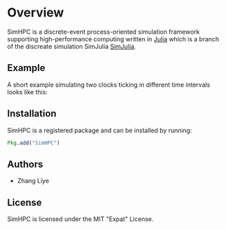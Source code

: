 # Overview

SimHPC is a discrete-event process-oriented simulation framework supporting high-performance computing written in [Julia](http://julialang.org/) which is a branch of the discreate simulation SimJulia [SimJulia](https://github.com/BenLauwens/SimJulia.jl). 

## Example

A short example simulating two clocks ticking in different time intervals looks like this:

## Installation

SimHPC is a registered package and can be installed by running:
```julia
Pkg.add("SimHPC")
```

## Authors

* Zhang Liye

## License

SimHPC is licensed under the MIT "Expat" License.